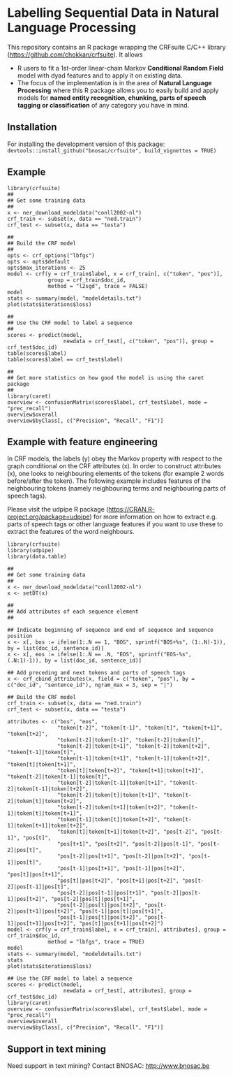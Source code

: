 # Labelling Sequential Data in Natural Language Processing

This repository contains an R package wrapping the CRFsuite C/C++ library (https://github.com/chokkan/crfsuite). It allows

- R users to fit a 1st-order linear-chain Markov **Conditional Random Field** model with dyad features and to apply it on existing data.
- The focus of the implementation is in the area of **Natural Language Processing** where this R package allows you to easily build and apply models for **named entity recognition, chunking, parts of speech tagging or classification** of any category you have in mind.

## Installation

For installing the development version of this package: `devtools::install_github("bnosac/crfsuite", build_vignettes = TRUE)`

## Example

```
library(crfsuite)
##
## Get some training data
##
x <- ner_download_modeldata("conll2002-nl")
crf_train <- subset(x, data == "ned.train")
crf_test <- subset(x, data == "testa")

##
## Build the CRF model
##
opts <- crf_options("lbfgs")
opts <- opts$default
opts$max_iterations <- 25
model <- crf(y = crf_train$label, x = crf_train[, c("token", "pos")], 
             group = crf_train$doc_id, 
             method = "l2sgd", trace = FALSE) 
model
stats <- summary(model, "modeldetails.txt")
plot(stats$iterations$loss)

##
## Use the CRF model to label a sequence
##
scores <- predict(model, 
                  newdata = crf_test[, c("token", "pos")], group = crf_test$doc_id)
table(scores$label)
table(scores$label == crf_test$label)

##
## Get more statistics on how good the model is using the caret package
##
library(caret)
overview <- confusionMatrix(scores$label, crf_test$label, mode = "prec_recall")
overview$overall
overview$byClass[, c("Precision", "Recall", "F1")]
```

## Example with feature engineering

In CRF models, the labels (y) obey the Markov property with respect to the graph conditional on the CRF attributes (x). In order to construct attributes (x), one looks to neighbouring elements of the tokens (for example 2 words before/after the token). The following example includes features of the neighbouring tokens (namely neighbouring terms and neighbouring parts of speech tags). 

Please visit the udpipe R package (https://CRAN.R-project.org/package=udpipe) for more information on how to extract e.g. parts of speech tags or other language features if you want to use these to extract the features of the word neighbours.

```
library(crfsuite)
library(udpipe)
library(data.table)

##
## Get some training data
##
x <- ner_download_modeldata("conll2002-nl")
x <- setDT(x)

##
## Add attributes of each sequence element
##

## Indicate beginning of sequence and end of sequence and sequence position
x <- x[, bos := ifelse(1:.N == 1, "BOS", sprintf("BOS+%s", (1:.N)-1)), by = list(doc_id, sentence_id)]
x <- x[, eos := ifelse(1:.N == .N, "EOS", sprintf("EOS-%s", (.N:1)-1)), by = list(doc_id, sentence_id)]

## Add preceding and next tokens and parts of speech tags
x <- crf_cbind_attributes(x, field = c("token", "pos"), by = c("doc_id", "sentence_id"), ngram_max = 3, sep = "|")

## Build the CRF model
crf_train <- subset(x, data == "ned.train")
crf_test <- subset(x, data == "testa")

attributes <- c("bos", "eos", 
                "token[t-2]", "token[t-1]", "token[t]", "token[t+1]", "token[t+2]", 
                "token[t-2]|token[t-1]", "token[t-2]|token[t]", 
                "token[t-2]|token[t+1]", "token[t-2]|token[t+2]", "token[t-1]|token[t]", 
                "token[t-1]|token[t+1]", "token[t-1]|token[t+2]", "token[t]|token[t+1]", 
                "token[t]|token[t+2]", "token[t+1]|token[t+2]", "token[t-2]|token[t-1]|token[t]", 
                "token[t-2]|token[t-1]|token[t+1]", "token[t-2]|token[t-1]|token[t+2]", 
                "token[t-2]|token[t]|token[t+1]", "token[t-2]|token[t]|token[t+2]", 
                "token[t-2]|token[t+1]|token[t+2]", "token[t-1]|token[t]|token[t+1]", 
                "token[t-1]|token[t]|token[t+2]", "token[t-1]|token[t+1]|token[t+2]", 
                "token[t]|token[t+1]|token[t+2]", "pos[t-2]", "pos[t-1]", "pos[t]", 
                "pos[t+1]", "pos[t+2]", "pos[t-2]|pos[t-1]", "pos[t-2]|pos[t]", 
                "pos[t-2]|pos[t+1]", "pos[t-2]|pos[t+2]", "pos[t-1]|pos[t]", 
                "pos[t-1]|pos[t+1]", "pos[t-1]|pos[t+2]", "pos[t]|pos[t+1]", 
                "pos[t]|pos[t+2]", "pos[t+1]|pos[t+2]", "pos[t-2]|pos[t-1]|pos[t]", 
                "pos[t-2]|pos[t-1]|pos[t+1]", "pos[t-2]|pos[t-1]|pos[t+2]", "pos[t-2]|pos[t]|pos[t+1]", 
                "pos[t-2]|pos[t]|pos[t+2]", "pos[t-2]|pos[t+1]|pos[t+2]", "pos[t-1]|pos[t]|pos[t+1]", 
                "pos[t-1]|pos[t]|pos[t+2]", "pos[t-1]|pos[t+1]|pos[t+2]", "pos[t]|pos[t+1]|pos[t+2]")
model <- crf(y = crf_train$label, x = crf_train[, attributes], group = crf_train$doc_id, 
             method = "lbfgs", trace = TRUE) 
model
stats <- summary(model, "modeldetails.txt")
stats
plot(stats$iterations$loss)

## Use the CRF model to label a sequence
scores <- predict(model, 
                  newdata = crf_test[, attributes], group = crf_test$doc_id)
library(caret)
overview <- confusionMatrix(scores$label, crf_test$label, mode = "prec_recall")
overview$overall
overview$byClass[, c("Precision", "Recall", "F1")]
```

## Support in text mining

Need support in text mining?
Contact BNOSAC: http://www.bnosac.be
